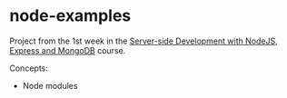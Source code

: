 # node-examples

Project from the 1st week in the 
[Server-side Development with NodeJS, Express and MongoDB](https://www.coursera.org/learn/server-side-nodejs) course.

Concepts:

* Node modules
